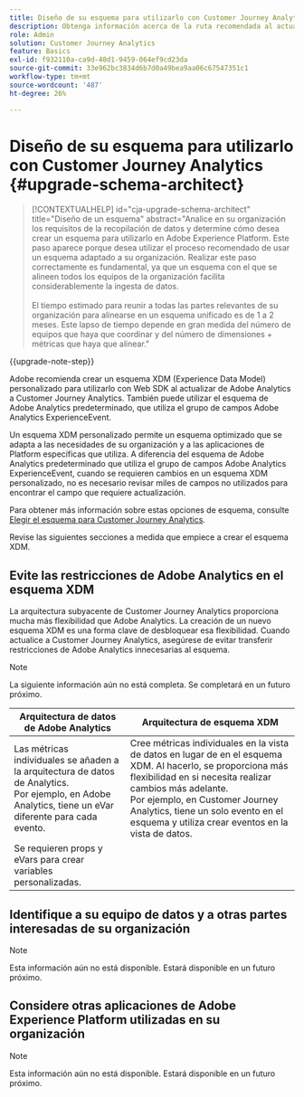 ```yaml
---
title: Diseño de su esquema para utilizarlo con Customer Journey Analytics
description: Obtenga información acerca de la ruta recomendada al actualizar de Adobe Analytics a Customer Journey Analytics
role: Admin
solution: Customer Journey Analytics
feature: Basics
exl-id: f932110a-ca9d-40d1-9459-064ef9cd23da
source-git-commit: 33e962bc3834d6b7d0a49bea9aa06c67547351c1
workflow-type: tm+mt
source-wordcount: '487'
ht-degree: 26%

---
```


# Diseño de su esquema para utilizarlo con Customer Journey Analytics {#upgrade-schema-architect}

<!-- markdownlint-disable MD034 -->

>[!CONTEXTUALHELP]
>id="cja-upgrade-schema-architect"
>title="Diseño de un esquema"
>abstract="Analice en su organización los requisitos de la recopilación de datos y determine cómo desea crear un esquema para utilizarlo en Adobe Experience Platform. Este paso aparece porque desea utilizar el proceso recomendado de usar un esquema adaptado a su organización. Realizar este paso correctamente es fundamental, ya que un esquema con el que se alineen todos los equipos de la organización facilita considerablemente la ingesta de datos.<br><br>El tiempo estimado para reunir a todas las partes relevantes de su organización para alinearse en un esquema unificado es de 1 a 2 meses. Este lapso de tiempo depende en gran medida del número de equipos que haya que coordinar y del número de dimensiones + métricas que haya que alinear."

<!-- markdownlint-enable MD034 -->

{{upgrade-note-step}}

Adobe recomienda crear un esquema XDM (Experience Data Model) personalizado para utilizarlo con Web SDK al actualizar de Adobe Analytics a Customer Journey Analytics. También puede utilizar el esquema de Adobe Analytics predeterminado, que utiliza el grupo de campos Adobe Analytics ExperienceEvent.

Un esquema XDM personalizado permite un esquema optimizado que se adapta a las necesidades de su organización y a las aplicaciones de Platform específicas que utiliza. A diferencia del esquema de Adobe Analytics predeterminado que utiliza el grupo de campos Adobe Analytics ExperienceEvent, cuando se requieren cambios en un esquema XDM personalizado, no es necesario revisar miles de campos no utilizados para encontrar el campo que requiere actualización.

Para obtener más información sobre estas opciones de esquema, consulte [Elegir el esquema para Customer Journey Analytics](/help/getting-started/cja-upgrade/cja-upgrade-schema-existing.md).

Revise las siguientes secciones a medida que empiece a crear el esquema XDM.

## Evite las restricciones de Adobe Analytics en el esquema XDM

La arquitectura subyacente de Customer Journey Analytics proporciona mucha más flexibilidad que Adobe Analytics. La creación de un nuevo esquema XDM es una forma clave de desbloquear esa flexibilidad. Cuando actualice a Customer Journey Analytics, asegúrese de evitar transferir restricciones de Adobe Analytics innecesarias al esquema.

>[!NOTE]
>
>La siguiente información aún no está completa. Se completará en un futuro próximo.

| Arquitectura de datos de Adobe Analytics | Arquitectura de esquema XDM |
|---------|----------|
| Las métricas individuales se añaden a la arquitectura de datos de Analytics.<br/>Por ejemplo, en Adobe Analytics, tiene un eVar diferente para cada evento. | Cree métricas individuales en la vista de datos en lugar de en el esquema XDM. Al hacerlo, se proporciona más flexibilidad en si necesita realizar cambios más adelante.<br/>Por ejemplo, en Customer Journey Analytics, tiene un solo evento en el esquema y utiliza crear eventos en la vista de datos. |
| Se requieren props y eVars para crear variables personalizadas. |  |

## Identifique a su equipo de datos y a otras partes interesadas de su organización

>[!NOTE]
>
>Esta información aún no está disponible. Estará disponible en un futuro próximo.

## Considere otras aplicaciones de Adobe Experience Platform utilizadas en su organización

>[!NOTE]
>
>Esta información aún no está disponible. Estará disponible en un futuro próximo.
